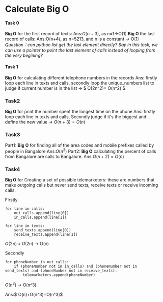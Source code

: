 # Calculate Big O
#### Task 0
**Big O** for the first record of texts:
Ans:$O(n+3)$,   as n=1->O(1)
**Big O** the last record of calls:
Ans:O(n+4), as n=5213, and n is a constant -> O(1)
_Question：can python list get the last element directly? Say in this task, we can use a pointer to point the last element of calls instead of looping from the very begining?_
  
#### Task 1 
**Big O** for calculating different telephone numbers in the records
Ans: firstly loop each line in texts and calls, secondly loop the unique_numbers list to judge if  current number is in the  list -> $ O(2n^2)=  O(n^2) $. 

### Task2
**Big O** for print the  number spent the longest time on the phone
Ans: firstly loop each line in texts and calls, Secondly judge if it's the biggest and define the new value -> $O(n+3)=O(n)$

### Task3
Part1: **Big O** for finding all of the area codes and mobile prefixes called by people in Bangalore
Ans:$O(n^2)$
Part2:  **Big O** calculating the percent of calls from Bangalore are calls to Bangalore.
Ans:$O(n+2) = O(n)$
### Task4 
 **Big O**  for Creating a set of possible telemarketers:
these are numbers that make outgoing calls but never send texts, receive texts or receive incoming calls.

Firstly 
```
for line in calls:
    out_calls.append(line[0])
    in_calls.append(line[1])

for line in texts:
    send_texts.append(line[0])
    receive_texts.append(line[1])
```
$O(2n)+O(2n)$ -> O(n)

Secondly
```
for phoneNumber in out_calls:
    if (phoneNumber not in in_calls) and (phoneNumber not in send_texts) and (phoneNumber not in receive_texts):
        telemarketers.append(phoneNumber)
```
$O(n^3)$ -> O(n^3) 

Ans:$ O(n)+O(n^3)=O(n^3)$